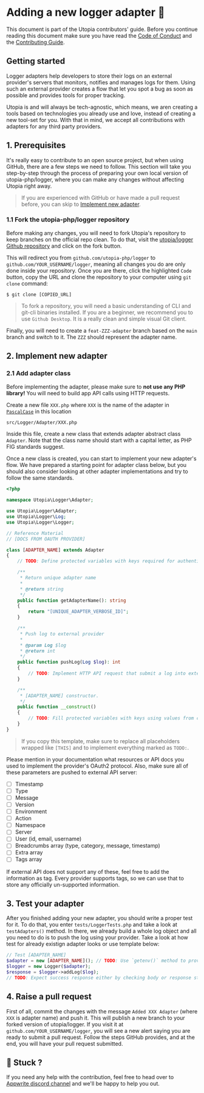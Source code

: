 # Adding a new logger adapter 💾

This document is part of the Utopia contributors' guide. Before you continue reading this document make sure you have read the [Code of Conduct](https://raw.githubusercontent.com/utopia-php/logger/main/CODE_OF_CONDUCT.md) and the [Contributing Guide](https://raw.githubusercontent.com/utopia-php/logger/main/CONTRIBUTING.md).

## Getting started

Logger adapters help developers to store their logs on an external provider's servers that monitors, notifies and manages logs for them. Using such an external provider creates a flow that let you spot a bug as soon as possible and provides tools for proper tracking.

Utopia is and will always be tech-agnostic, which means, we aren creating a tools based on technologies you already use and love, instead of creating a new tool-set for you. With that in mind, we accept all contributions with adapters for any third party providers.

## 1. Prerequisites

It's really easy to contribute to an open source project, but when using GitHub, there are a few steps we need to follow. This section will take you step-by-step through the process of preparing your own local version of utopia-php/logger, where you can make any changes without affecting Utopia right away.

> If you are experienced with GitHub or have made a pull request before, you can skip to [Implement new adapter](#2-implement-new-adapter).

###  1.1 Fork the utopia-php/logger repository

Before making any changes, you will need to fork Utopia's repository to keep branches on the official repo clean. To do that, visit the [utopia/logger Github repository](https://github.com/utopia-php/logger) and click on the fork button.

This will redirect you from `github.com/utopia-php/logger` to `github.com/YOUR_USERNAME/logger`, meaning all changes you do are only done inside your repository. Once you are there, click the highlighted `Code` button, copy the URL and clone the repository to your computer using `git clone` command:

```shell
$ git clone [COPIED_URL]
```

> To fork a repository, you will need a basic understanding of CLI and git-cli binaries installed. If you are a beginner, we recommend you to use `Github Desktop`. It is a really clean and simple visual Git client.

Finally, you will need to create a `feat-ZZZ-adapter` branch based on the `main` branch and switch to it. The `ZZZ` should represent the adapter name.

## 2. Implement new adapter

### 2.1 Add adapter class

Before implementing the adapter, please make sure to **not use any PHP library!** You will need to build app API calls using HTTP requests.

Create a new file `XXX.php` where `XXX` is the name of the adapter in [`PascalCase`](https://stackoverflow.com/a/41769355/7659504) in this location
```bash
src/Logger/Adapter/XXX.php
```

Inside this file, create a new class that extends adapter abstract class `Adapter`. Note that the class name should start with a capital letter, as PHP FIG standards suggest.

Once a new class is created, you can start to implement your new adapter's flow. We have prepared a starting point for adapter class below, but you should also consider looking at other adapter implementations and try to follow the same standards.

```php
<?php

namespace Utopia\Logger\Adapter;

use Utopia\Logger\Adapter;
use Utopia\Logger\Log;
use Utopia\Logger\Logger;

// Reference Material
// [DOCS FROM OAUTH PROVIDER]

class [ADAPTER_NAME] extends Adapter
{
    // TODO: Define protected variables with keys required for authentication with external Adapter API

    /**
     * Return unique adapter name
     *
     * @return string
     */
    public function getAdapterName(): string
    {
        return "[UNIQUE_ADAPTER_VERBOSE_ID]";
    }

    /**
     * Push log to external provider
     *
     * @param Log $log
     * @return int
     */
    public function pushLog(Log $log): int
    {
        // TODO: Implement HTTP API request that submit a log into external server. For building HTTP request, use `curl_exec()`, just like all other adapters
    }

    /**
     * [ADAPTER_NAME] constructor.
     */
    public function __construct()
    {
        // TODO: Fill protected variables with keys using values from constructor parameters
    }
}
```

> If you copy this template, make sure to replace all placeholders wrapped like `[THIS]` and to implement everything marked as `TODO:`.

Please mention in your documentation what resources or API docs you used to implement the provider's OAuth2 protocol. Also, make sure all of these parameters are pushed to external API server:

- [ ] Timestamp
- [ ] Type
- [ ] Message
- [ ] Version
- [ ] Environment
- [ ] Action
- [ ] Namespace
- [ ] Server
- [ ] User (id, email, username)
- [ ] Breadcrumbs array (type, category, message, timestamp)
- [ ] Extra array
- [ ] Tags array

If external API does not support any of these, feel free to add the information as tag. Every provider supports tags, so we can use that to store any officially un-supported information.

## 3. Test your adapter

After you finished adding your new adapter, you should write a proper test for it. To do that, you enter `tests/LoggerTests.php` and take a look at `testAdapters()` method. In there, we already build a whole log object and all you need to do is to push the log using your provider. Take a look at how test for already existign adapter looks or use template below:

```php
// Test [ADAPTER_NAME]
$adapter = new [ADAPTER_NAME](); // TODO: Use `getenv()` method to provide private keys as env variables
$logger = new Logger($adapter);
$response = $logger->addLog($log);
// TODO: Expect success response either by checking body or response status code using `assertEquals()`
```

## 4. Raise a pull request

First of all, commit the changes with the message `Added XXX Adapter` (where `XXX` is adapter name) and push it. This will publish a new branch to your forked version of utopia/logger. If you visit it at `github.com/YOUR_USERNAME/logger`, you will see a new alert saying you are ready to submit a pull request. Follow the steps GitHub provides, and at the end, you will have your pull request submitted.

## 🤕 Stuck ?
If you need any help with the contribution, feel free to head over to [Appwrite discord channel](https://appwrite.io/discord) and we'll be happy to help you out.